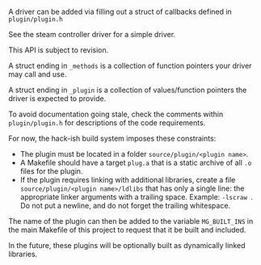 
A driver can be added via filling out a struct of callbacks defined in `plugin/plugin.h`

See the steam controller driver for a simple driver.

This API is subject to revision.

A struct ending in `_methods` is a collection of function pointers your driver may call and use.

A struct ending in `_plugin` is a collection of values/function pointers the driver is expected to provide.

To avoid documentation going stale, check the comments within `plugin/plugin.h` for descriptions of the code requirements.

For now, the hack-ish build system imposes these constraints:

* The plugin  must be located in a folder `source/plugin/<plugin name>`.
* A Makefile should have a target `plug.a` that is a static archive of all `.o` files for the plugin.
* If the plugin requires linking with additional libraries, create a file `source/plugin/<plugin name>/ldlibs` that has only a single line: the appropriate linker arguments with a trailing space.   Example: `-lscraw `. Do not put a newline, and do not forget the trailing whitespace.


The name of the plugin can then be added to the variable `MG_BUILT_INS` in the main Makefile of this project to request that it be built and included.

In the future, these plugins will be optionally built as dynamically linked libraries.


